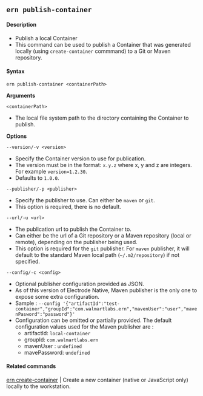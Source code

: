 ## `ern publish-container`

#### Description

* Publish a local Container
* This command can be used to publish a Container that was generated locally (using `create-container` commmand) to a Git or Maven repository.

#### Syntax

`ern publish-container <containerPath>`  

**Arguments**

`<containerPath>`

* The local file system path to the directory containing the Container to publish.

**Options**  

`--version/-v <version>`

* Specify the Container version to use for publication.
* The version must be in the format: `x.y.z` where x, y and z are integers. For example `version=1.2.30`.
* Defaults to `1.0.0`.

`--publisher/-p <publisher>`

* Specify the publisher to use. Can either be `maven` or `git`.
* This option is required, there is no default.

`--url/-u <url>`

* The publication url to publish the Container to.
* Can either be the url of a Git repository or a Maven repository (local or remote), depending on the publisher being used.
* This option is required for the `git` publisher. For `maven` publisher, it will default to the standard Maven local path (`~/.m2/repository`) if not specified.

`--config/-c <config>`

* Optional publisher configuration provided as JSON.
* As of this version of Electrode Native, Maven publisher is the only one to expose some extra configuration. 
* Sample : `--config '{"artifactId":"test-container","groupId":"com.walmartlabs.ern","mavenUser":"user","mavenPasword":"password"}'`
* Configuration can be omitted or partially provided. The default configuration values used for the Maven publisher are :
  - artifactId: `local-container`
  - groupId: `com.walmartlabs.ern`
  - mavenUser : `undefined`
  - mavePassword: `undefined`

#### Related commands

[ern create-container] | Create a new container (native or JavaScript only) locally to the workstation.

[ern create-container]: ./create-container.md